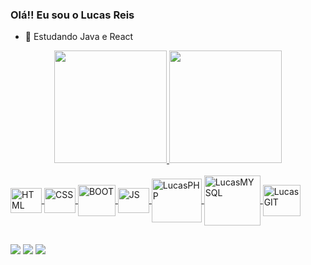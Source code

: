 ### Olá!! Eu sou o Lucas Reis 

- 🌱 Estudando Java e React

<div align="center">
  <a href="https://github.com/9reis">
  <img height="180em" src="https://github-readme-stats.vercel.app/api?username=9reis&show_icons=true&theme=dark&include_all_commits=true&count_private=true"/>
  <img height="180em" src="https://github-readme-stats.vercel.app/api/top-langs/?username=9reis&layout=compact&langs_count=7&theme=dark"/>
</div>

<div style="display: inline_block"><br>
  <img src="https://cdn.jsdelivr.net/gh/devicons/devicon/icons/html5/html5-original.svg" align="center" alt="HTML" height="40" width="50"/>
  <img src="https://cdn.jsdelivr.net/gh/devicons/devicon/icons/css3/css3-original.svg" align="center" alt="CSS" height="40" width="50" /> 
  <img src="https://cdn.jsdelivr.net/gh/devicons/devicon/icons/bootstrap/bootstrap-original.svg" align="center" alt="BOOT" height="50" width="60" />
  <img src="https://cdn.jsdelivr.net/gh/devicons/devicon/icons/javascript/javascript-original.svg" align="center" alt="JS" height="40" width="50" />
    


  <img src="https://cdn.jsdelivr.net/gh/devicons/devicon/icons/php/php-original.svg" align="center" alt="LucasPHP" height="70" width="80" />
  <img src="https://cdn.jsdelivr.net/gh/devicons/devicon/icons/mysql/mysql-original-wordmark.svg" align="center" alt="LucasMYSQL" height="80" width="90" />
  <img src="https://cdn.jsdelivr.net/gh/devicons/devicon/icons/git/git-original.svg" align="center" alt="LucasGIT" height="50" width="60" />
</div>
  
  ##
  
  <div>
  <a href="https://instagram.com/9reis_" target="_blank"><img src="https://img.shields.io/badge/-Instagram-%23E4405F?style=for-the-badge&logo=instagram&logoColor=white" target="_blank"></a>
  <a href = "mailto:lucasreis_cod@hotmail.com"><img src="https://img.shields.io/badge/-Gmail-%23333?style=for-the-badge&logo=gmail&logoColor=white" target="_blank"></a>
  <a href="https://www.linkedin.com/in/lucas-reis-b67558162/" target="_blank"><img src="https://img.shields.io/badge/-LinkedIn-%230077B5?style=for-the-badge&logo=linkedin&logoColor=white" target="_blank"></a>
    
  </div>
